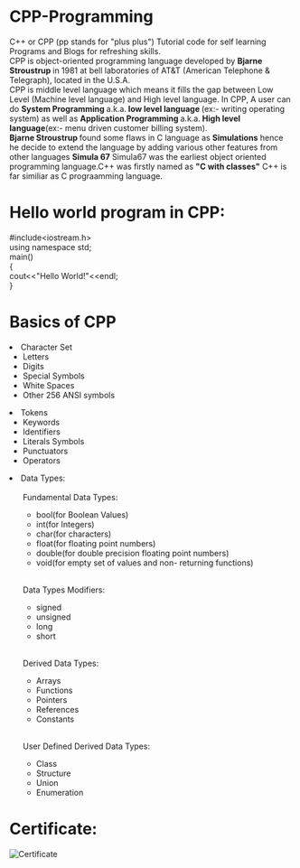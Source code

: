 # CPP-Programming
C++ or CPP (pp stands for "plus plus") Tutorial code for self learning Programs and Blogs for refreshing skills.
<br/>
CPP is object-oriented programming language developed by <b>Bjarne Stroustrup </b> in 1981 at bell laboratories of AT&T (American Telephone & Telegraph), located in the U.S.A. 
<br/>CPP is middle level language which means it fills the gap between Low Level (Machine level language) and High level language. In CPP, A user can do <b>System Programming </b> a.k.a.<b> low level language </b>(ex:- writing operating system) as well as <b> Application Programming </b> a.k.a.<b> High level language</b>(ex:- menu driven customer billing system). 
<br/><b>Bjarne Stroustrup </b> found some flaws in C language as <b>Simulations</b> hence he decide to extend the language by adding various other features from other languages <b> Simula 67</b> Simula67 was the earliest object oriented programming language.C++ was firstly named as <b>"C with classes"</b> C++ is far similiar as C prograamming language.

# Hello world program in CPP:
#include<iostream.h>
<br/>using namespace std;
<br/>main()
<br/>{
<br/> cout<<"Hello World!"<<endl;
<br/>}

# Basics of CPP
<li>Character Set
    <ul>
      <li>Letters</li>
      <li>Digits</li>
      <li>Special Symbols</li>
      <li>White Spaces</li>
      <li>Other 256 ANSI symbols</li>
  </ul>
</li>
<li>Tokens
    <ul>
      <li>Keywords</li>
      <li>Identifiers</li>
      <li>Literals Symbols</li>
      <li>Punctuators</li>
      <li>Operators</li>
  </ul>
</li>
<li>Data Types: 
    <ol> <br/>Fundamental Data Types:
        <ul>
            <li>bool(for Boolean Values)</li>   <li>int(for Integers)</li>  <li>char(for characters)</li>   <li>float(for floating point                numbers)</li>  <li>double(for double precision floating point numbers)</li>    <li>void(for empty set of values and non-                returning functions)</li>
        </ul>
    </ol>
    <ol><br/> Data Types Modifiers:
       <ul>
               <li>signed</li> <li>unsigned</li>   <li>long</li>   <li>short</li>
        </ul>
    </ol>
    <ol><br/> Derived Data Types:
        <ul>
                <li>Arrays</li> <li>Functions</li>   <li>Pointers</li>   <li>References</li>    <li>Constants</li>
        </ul>
    </ol>
    <ol><br/> User Defined Derived Data Types:
        <ul>
                <li>Class</li> <li>Structure</li>   <li>Union</li>   <li>Enumeration</li>   
        </ul>
    </ol>
</li>   
  
  # Certificate:
![Certificate](https://github.com/Abhisooraj/CPP-Programming/blob/master/Certificates/Certificate.png)
